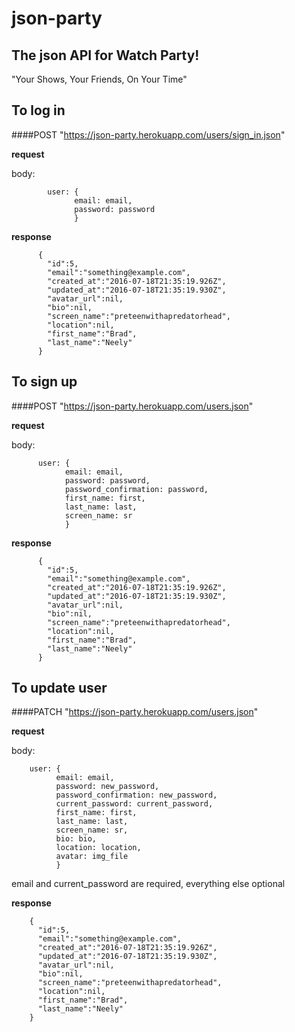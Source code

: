 # json-party
## The json API for Watch Party!
"Your Shows, Your Friends, On Your Time"

## To log in
####POST "https://json-party.herokuapp.com/users/sign_in.json"

**request**

body:



            user: {
                  email: email,
                  password: password
                  }



**response**



          {
            "id":5,
            "email":"something@example.com",
            "created_at":"2016-07-18T21:35:19.926Z",
            "updated_at":"2016-07-18T21:35:19.930Z",
            "avatar_url":nil,
            "bio":nil,
            "screen_name":"preteenwithapredatorhead",
            "location":nil,
            "first_name":"Brad",
            "last_name":"Neely"
          }




## To sign up
####POST "https://json-party.herokuapp.com/users.json"

**request**

body:



          user: {
                email: email,
                password: password,
                password_confirmation: password,
                first_name: first,
                last_name: last,
                screen_name: sr
                }



**response**



          {
            "id":5,
            "email":"something@example.com",
            "created_at":"2016-07-18T21:35:19.926Z",
            "updated_at":"2016-07-18T21:35:19.930Z",
            "avatar_url":nil,
            "bio":nil,
            "screen_name":"preteenwithapredatorhead",
            "location":nil,
            "first_name":"Brad",
            "last_name":"Neely"
          }

## To update user
####PATCH "https://json-party.herokuapp.com/users.json"

**request**

body:



        user: {
              email: email,
              password: new_password,
              password_confirmation: new_password,
              current_password: current_password,
              first_name: first,
              last_name: last,
              screen_name: sr,
              bio: bio,
              location: location,
              avatar: img_file
              }


email and current_password are required, everything else optional


**response**



        {
          "id":5,
          "email":"something@example.com",
          "created_at":"2016-07-18T21:35:19.926Z",
          "updated_at":"2016-07-18T21:35:19.930Z",
          "avatar_url":nil,
          "bio":nil,
          "screen_name":"preteenwithapredatorhead",
          "location":nil,
          "first_name":"Brad",
          "last_name":"Neely"
        }
